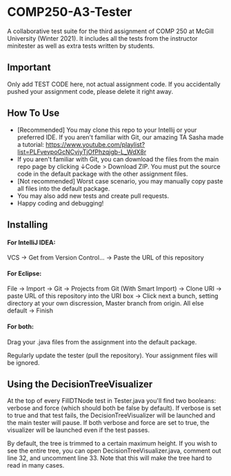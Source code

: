# COMP250-A3-Tester

A collaborative test suite for the third assignment of COMP 250 at McGill University (Winter 2021). It includes all the tests from the instructor minitester as well as extra tests written by students.

## Important

Only add TEST CODE here, not actual assignment code. If you accidentally pushed your assignment code, please delete it right away.

## How To Use

- [Recommended] You may clone this repo to your Intellij or your preferred IDE. If you aren't familiar with Git, our amazing TA Sasha made a tutorial: https://www.youtube.com/playlist?list=PLFvevpoGcNCvjyTjOfPhzqjgb-L_WdX8r
- If you aren't familiar with Git, you can download the files from the main repo page by clicking ↓Code > Download ZIP. You must put the source code in the default package with the other assignment files.
- [Not recommended] Worst case scenario, you may manually copy paste all files into the default package.
- You may also add new tests and create pull requests.
- Happy coding and debugging!

## Installing

#### For IntelliJ IDEA:

VCS -> Get from Version Control... -> Paste the URL of this repository

#### For Eclipse:

File -> Import -> Git -> Projects from Git (With Smart Import) -> Clone URI -> paste URL of this repository into the URI box -> Click next a bunch, setting directory at your own discression, Master branch from origin. All else default -> Finish

#### For both:

Drag your .java files from the assignment into the default package.

Regularly update the tester (pull the repository). Your assignment files will be ignored.

## Using the DecisionTreeVisualizer

At the top of every FillDTNode test in Tester.java you'll find two booleans: verbose and force (which should both be false by default). If verbose is set to true and that test fails, the DecisionTreeVisualizer will be launched and the main tester will pause. If both verbose and force are set to true, the visualizer will be launched even if the test passes.

By default, the tree is trimmed to a certain maximum height. If you wish to see the entire tree, you can open DecisionTreeVisualizer.java, comment out line 32, and uncomment line 33. Note that this will make the tree hard to read in many cases.
